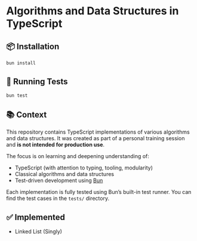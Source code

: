 # Algorithms and Data Structures in TypeScript

## 📦 Installation

```bash
bun install
```

## 🧪 Running Tests

```bash
bun test
```

## 📚 Context

This repository contains TypeScript implementations of various algorithms and data structures.
It was created as part of a personal training session and **is not intended for production use**.

The focus is on learning and deepening understanding of:

- TypeScript (with attention to typing, tooling, modularity)
- Classical algorithms and data structures
- Test-driven development using [Bun](https://bun.sh/)

Each implementation is fully tested using Bun’s built-in test runner.
You can find the test cases in the `tests/` directory.

## ✅ Implemented

- Linked List (Singly)
